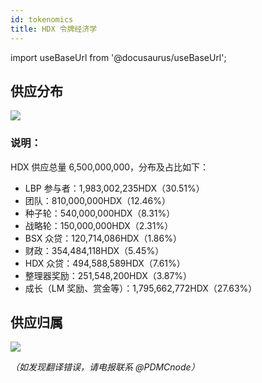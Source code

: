 ```yaml
---
id: tokenomics
title: HDX 令牌经济学
---
```


import useBaseUrl from '@docusaurus/useBaseUrl'; 

## 供应分布
<div style={{textAlign: 'center'}}>
  <img src={useBaseUrl('/tokenomics/supply_breakdown.jpg')} />
</div>

### 说明：
HDX 供应总量 6,500,000,000，分布及占比如下：
* LBP 参与者：1,983,002,235HDX（30.51%）
* 团队：810,000,000HDX（12.46%）
* 种子轮：540,000,000HDX（8.31%）
* 战略轮：150,000,000HDX（2.31%）
* BSX 众贷：120,714,086HDX（1.86%）
* 财政：354,484,118HDX（5.45%）
* HDX 众贷：494,588,589HDX（7.61%）
* 整理器奖励：251,548,200HDX（3.87%）
* 成长（LM 奖励、赏金等）：1,795,662,772HDX（27.63%）

## 供应归属
<div style={{textAlign: 'center'}}>
  <img src={useBaseUrl('/tokenomics/supply_vestings.jpg')} />
</div>

*（如发现翻译错误，请电报联系 @PDMCnode）*
